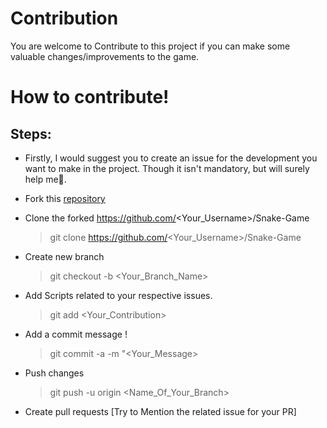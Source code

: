 # Contribution
 You are welcome to Contribute to this project if you can make some valuable changes/improvements to the game. 

# How to contribute!

## Steps:
-  Firstly, I would suggest you to create an issue for the development you want to make in the project. Though it isn't mandatory, but will surely help me🙂.
  
-  Fork this [repository](https://github.com/subhayu99/Snake-Game)
  
-  Clone the forked https://github.com/<Your_Username>/Snake-Game
    > git clone https://github.com/<Your_Username>/Snake-Game

-  Create new branch 
    > git checkout -b <Your_Branch_Name>

-  Add Scripts related to your respective issues.
    > git add <Your_Contribution>
 
-  Add a commit message !
    > git commit -a -m "<Your_Message>
    
-  Push changes
    > git push -u origin <Name_Of_Your_Branch>
 
-  Create pull requests
[Try to Mention the related issue for your PR]
